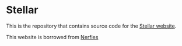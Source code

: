 # Stellar

This is the repository that contains source code for the [Stellar website](https://stellar-gen-ai.github.io).

This website is borrowed from [Nerfies](https://github.com/nerfies/nerfies.github.io)